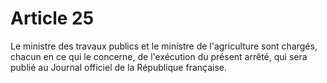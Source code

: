 # Article 25

Le ministre des travaux publics et le ministre de l'agriculture sont chargés, chacun en ce qui le concerne, de l'exécution du présent arrêté, qui sera publié au Journal officiel de la République française.
